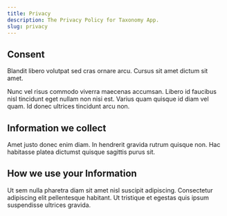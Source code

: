 ```yaml
---
title: Privacy
description: The Privacy Policy for Taxonomy App.
slug: privacy
---
```


## Consent

Blandit libero volutpat sed cras ornare arcu. Cursus sit amet dictum sit amet.

Nunc vel risus commodo viverra maecenas accumsan. Libero id faucibus nisl tincidunt eget nullam non nisi est. Varius quam quisque id diam vel quam. Id donec ultrices tincidunt arcu non.

## Information we collect

Amet justo donec enim diam. In hendrerit gravida rutrum quisque non. Hac habitasse platea dictumst quisque sagittis purus sit.

## How we use your Information

Ut sem nulla pharetra diam sit amet nisl suscipit adipiscing. Consectetur adipiscing elit pellentesque habitant. Ut tristique et egestas quis ipsum suspendisse ultrices gravida.
